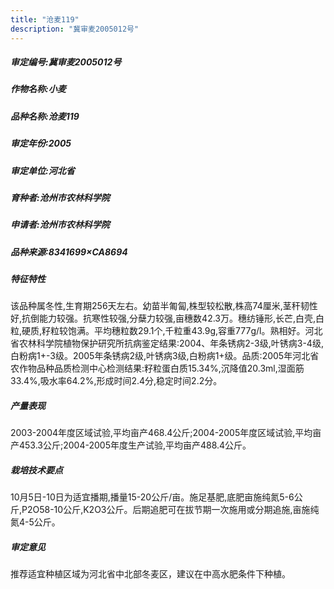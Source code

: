 ```yaml
---
title: "沧麦119"
description: "冀审麦2005012号"
---
```

##### 审定编号:冀审麦2005012号

##### 作物名称:小麦

##### 品种名称:沧麦119

##### 审定年份:2005

##### 审定单位:河北省

##### 育种者:沧州市农林科学院

##### 申请者:沧州市农林科学院

##### 品种来源:8341699×CA8694

##### 特征特性
该品种属冬性,生育期256天左右。幼苗半匍匐,株型较松散,株高74厘米,茎秆韧性好,抗倒能力较强。抗寒性较强,分蘖力较强,亩穗数42.3万。穗纺锤形,长芒,白壳,白粒,硬质,籽粒较饱满。平均穗粒数29.1个,千粒重43.9g,容重777g/l。熟相好。河北省农林科学院植物保护研究所抗病鉴定结果:2004、年条锈病2-3级,叶锈病3-4级,白粉病1+-3级。2005年条锈病2级,叶锈病3级,白粉病1+级。品质:2005年河北省农作物品种品质检测中心检测结果:籽粒蛋白质15.34%,沉降值20.3ml,湿面筋33.4%,吸水率64.2%,形成时间2.4分,稳定时间2.2分。

##### 产量表现
2003-2004年度区域试验,平均亩产468.4公斤;2004-2005年度区域试验,平均亩产453.3公斤;2004-2005年度生产试验,平均亩产488.4公斤。

##### 栽培技术要点
10月5日-10日为适宜播期,播量15-20公斤/亩。施足基肥,底肥亩施纯氮5-6公斤,P2O58-10公斤,K2O3公斤。后期追肥可在拔节期一次施用或分期追施,亩施纯氮4-5公斤。

##### 审定意见
推荐适宜种植区域为河北省中北部冬麦区，建议在中高水肥条件下种植。

